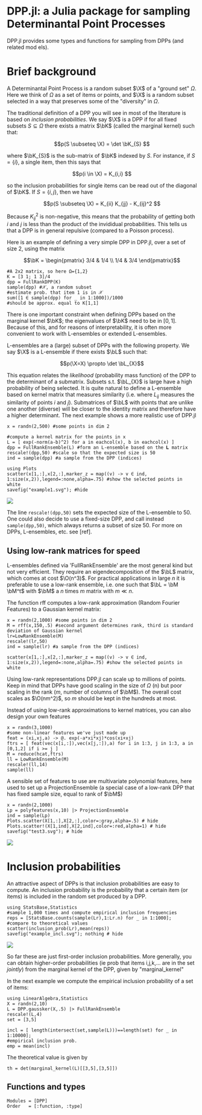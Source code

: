 # DPP.jl: a Julia package for sampling Determinantal Point Processes

DPP.jl provides some types and functions for sampling from DPPs (and related mod
els). 

# Brief background 

A Determinantal Point Process is a random subset $\X$ of a "ground set" $\Omega$. Here we think of $\Omega$ as a set of items or points, and $\X$ is a random subset selected in a way that preserves some of the "diversity" in $\Omega$.

The traditional definition of a DPP you will see in most of the literature is based on *inclusion probabilities*. We say $\X$ is a DPP if for all fixed subsets  $S \subseteq \Omega$ there exists a matrix $\bK$ (called the marginal kernel) such that:
```math
p(S \subseteq \X) = \det \bK_{S} 
```

where $\bK_{S}$ is the sub-matrix of $\bK$ indexed by $S$. For instance, if $S=\{i\}$, a single item, then this says that 
```math
p(i \in \X) = K_{i,i} 
```
so the inclusion probabilities for single items can be read out of the diagonal of $\bK$. If $S =\{ i,j\}$, then we have 
```math
p(S \subseteq \X) = K_{ii} K_{jj} - K_{ij}^2 
```

Because $K_{ij}^2$ is non-negative, this means that the probability of getting both $i$ and $j$ is less than the product of the invididual probabilities. This tells us that a DPP is in general repulsive (compared to a Poisson process).

Here is an example of defining a very simple DPP in DPP.jl, over a set of size 2, using the matrix 
```math
\bK = \begin{pmatrix}
3/4 & 1/4 \\
1/4 & 3/4 
\end{pmatrix}
```


```{julia}
#A 2x2 matrix, so here Ω={1,2}
K = [3 1; 1 3]/4
dpp = FullRankDPP(K)
sample(dpp) #𝒳, a random subset
#estimate prob. that item 1 is in 𝒳 
sum([1 ∈ sample(dpp) for _ in 1:1000])/1000
#should be approx. equal to K[1,1]
```

There is one important constraint when defining DPPs based on the marginal kernel $\bK$; the eigenvalues of $\bK$ need to be in $[0,1]$. Because of this, and for reasons of interpretability, it is often more convenient to work with L-ensembles or extended L-ensembles. 

L-ensembles are a (large) subset of DPPs with the following property. We say $\X$ is a L-ensemble if there exists $\bL$ such that:
```math
p(\X=X) \propto \det \bL_{X}
```
This equation relates the *likelihood* (probability mass function) of the DPP to the determinant of a submatrix. Subsets s.t. $\bL_{X}$ is large have a high probability of being selected. It is quite natural to define a L-ensemble based on kernel matrix that measures similarity (i.e. where $L_{ij}$ measures the similarity of points $i$ and $j$). Submatrices of $\bL$ with points that are unlike one another (diverse) will be closer to the identity matrix and therefore have a higher determinant. 
The next example shows a more realistic use of DPP.jl
```{julia}
x = randn(2,500) #some points in dim 2

#compute a kernel matrix for the points in x 
L = [ exp(-norm(a-b)^2) for a in eachcol(x), b in eachcol(x) ]
dpp = FullRankEnsemble(L) #form an L-ensemble based on the 𝐋 matrix 
rescale!(dpp,50) #scale so that the expected size is 50
ind = sample(dpp) #a sample from the DPP (indices)

using Plots
scatter(x[1,:],x[2,:],marker_z = map((v) -> v ∈ ind, 1:size(x,2)),legend=:none,alpha=.75) #show the selected points in white
savefig("example1.svg"); #hide
```
![](example1.svg)

The line `rescale!(dpp,50)` sets the expected size of the L-ensemble to 50. One could also decide to use a fixed-size DPP, and call instead `sample(dpp,50)`, which always returns a subset of size 50. For more on DPPs, L-ensembles, etc. see [ref].

## Using low-rank matrices for speed

L-ensembles defined via 'FullRankEnsemble' are the most general kind but not very efficient. They require an eigendecomposition of the $\bL$ matrix, which comes at cost $\O(n^3)$. For practical applications in large $n$ it is preferable to use a low-rank ensemble, i.e. one such that $\bL = \bM \bM^t$ with $\bM$ a $n$ times $m$ matrix with $m \ll n$.

The function rff computes a low-rank approximation (Random Fourier Features) to a Gaussian kernel matrix:
```{julia}
x = randn(2,1000) #some points in dim 2
M = rff(x,150,.5) #second argument determines rank, third is standard deviation of Gaussian kernel
lr=LowRankEnsemble(M)
rescale!(lr,50)
ind = sample(lr) #a sample from the DPP (indices)

scatter(x[1,:],x[2,:],marker_z = map((v) -> v ∈ ind, 1:size(x,2)),legend=:none,alpha=.75) #show the selected points in white
```
Using low-rank representations DPP.jl can scale up to millions of points. Keep in mind that DPPs have good scaling in the size of $\Omega$ (n) but poor scaling in the rank ($m$, number of columns of $\bM$). The overall cost scales as $\O(nm^2)$, so $m$ should be kept in the hundreds at most. 

Instead of using low-rank approximations to kernel matrices, you can also design your own features 
```{julia}
x = randn(3,1000)
#some non-linear features we've just made up
feat = (xi,xj,a) -> @. exp(-a*xi*xj)*cos(xi+xj)
ftrs = [ feat(vec(x[i,:]),vec(x[j,:]),a) for i in 1:3, j in 1:3, a in [0,1,2] if i >= j ]
M = reduce(hcat,ftrs)
ll = LowRankEnsemble(M)
rescale!(ll,14)
sample(ll)
```

A sensible set of features to use are multivariate polynomial features, here used to set up a ProjectionEnsemble (a special case of a low-rank DPP that has fixed sample size, equal to rank of $\bM$)
```@example 1
x = randn(2,1000)
Lp = polyfeatures(x,10) |> ProjectionEnsemble
ind = sample(Lp) 
Plots.scatter(X[1,:],X[2,:],color=:gray,alpha=.5) # hide 
Plots.scatter!(X[1,ind],X[2,ind],color=:red,alpha=1) # hide 
savefig("test3.svg"); # hide 
```
![](test3.svg)


# Inclusion probabilities 

An attractive aspect of DPPs is that inclusion probabilities are easy to compute. An inclusion probability is the probability that a certain item (or items) is included in the random set produced by a DPP. 

```@example 1
using StatsBase,Statistics
#sample 1,000 times and compute empirical inclusion frequencies 
reps = [StatsBase.counts(sample(Lr),1:Lr.n) for _ in 1:1000];
#compare to theoretical values
scatter(inclusion_prob(Lr),mean(reps))
savefig("example_incl.svg"); nothing # hide 
```
![](example_incl.svg)

So far these are just first-order inclusion probabilities. More generally, you can obtain higher-order probabilities (ie prob that items i,j,k,... are in the set *jointly*) from the marginal kernel of the DPP, given by "marginal_kernel"

In the next example we compute the empirical inclusion probability of a set of items:
```@example 1
using LinearAlgebra,Statistics
X = randn(2,10)
L = DPP.gaussker(X,.5) |> FullRankEnsemble
rescale!(L,4)
set = [3,5]

incl = [ length(intersect(set,sample(L)))==length(set) for _ in 1:10000];
#empirical inclusion prob.
emp = mean(incl)
```

The theoretical value is given by 
```@example 1
th = det(marginal_kernel(L)[[3,5],[3,5]])
```

## Functions and types

```@autodocs
Modules = [DPP]
Order   = [:function, :type]
```

